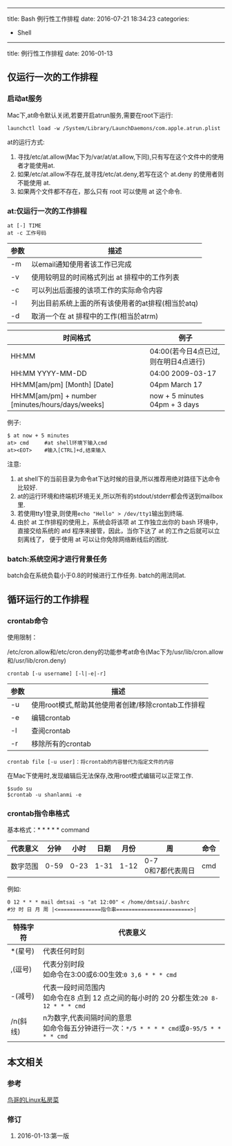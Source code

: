 ----
title: Bash 例行性工作排程
date: 2016-07-21 18:34:23
categories:
- Shell
----
title: 例行性工作排程
date: 2016-01-13

## 仅运行一次的工作排程

### 启动at服务
Mac下,at命令默认关闭,若要开启atrun服务,需要在root下运行:

	launchctl load -w /System/Library/LaunchDaemons/com.apple.atrun.plist

at的运行方式:
1. 寻找/etc/at.allow(Mac下为/var/at/at.allow,下同),只有写在这个文件中的使用者才能使用at.
1. 如果/etc/at.allow不存在,就寻找/etc/at.deny,若写在这个 at.deny 的使用者则不能使用 at.
1. 如果两个文件都不存在，那么只有 root 可以使用 at 这个命令.

### at:仅运行一次的工作排程

	at [-] TIME
	at -c 工作号码

参数|描述
---|---
-m|以email通知使用者该工作已完成
-v|使用较明显的时间格式列出 at 排程中的工作列表
-c|可以列出后面接的该项工作的实际命令内容
-l|列出目前系统上面的所有该使用者的at排程(相当於atq)
-d|取消一个在 at 排程中的工作(相当於atrm)

时间格式|例子
---|---
HH:MM|04:00(若今日4点已过,则在明日4点进行)
HH:MM YYYY-MM-DD|04:00 2009-03-17
HH:MM[am/pm] [Month] [Date]|04pm March 17
HH:MM[am/pm] + number [minutes/hours/days/weeks]|now + 5 minutes<BR>04pm + 3 days

例子:

	$ at now + 5 minutes
	at> cmd		#at shell环境下输入cmd
	at><EOT>	#输入[CTRL]+d,结束输入

注意:
1. at shell下的当前目录为命令at下达时候的目录,所以推荐用绝对路径下达命令比较好.
1. at的运行环境和终端机环境无关,所以所有的stdout/stderr都会传送到mailbox里.
1. 若使用tty1登录,则使用`echo "Hello" > /dev/tty1`输出到终端.
1. 由於 at 工作排程的使用上，系统会将该项 at 工作独立出你的 bash 环境中， 直接交给系统的 atd 程序来接管，因此，当你下达了 at 的工作之后就可以立刻离线了， 便于使用 at 可以让你免除网络断线后的困扰.

### batch:系统空闲才进行背景任务
batch会在系统负载小于0.8的时候进行工作任务.
batch的用法同at.

## 循环运行的工作排程

### crontab命令
使用限制：

/etc/cron.allow和/etc/cron.deny的功能参考at命令(Mac下为/usr/lib/cron.allow和/usr/lib/cron.deny)

	crontab [-u username] [-l|-e|-r]

参数|描述
---|---
-u|使用root模式,帮助其他使用者创建/移除crontab工作排程
-e|编辑crontab
-l|查阅crontab
-r|移除所有的crontab

	crontab file [-u user]：将crontab的内容替代为指定文件的内容

在Mac下使用时,发现编辑后无法保存,改用root模式编辑可以正常工作.

	$sudo su
	$crontab -u shanlanmi -e

### crontab指令串格式
基本格式：* * * * * command 

代表意义|分钟|小时|日期|月份|周|命令
---|---|---|---|---|---|---
数字范围|0-59|0-23|1-31|1-12|0-7<BR>0和7都代表周日|cmd

例如:

	0 12 * * * mail dmtsai -s "at 12:00" < /home/dmtsai/.bashrc
	#分 时 日 月 周 |<==============指令串========================>|

特殊字符|代表意义
---|---
*(星号)|代表任何时刻
,(逗号)|代表分别时段<BR>如命令在3:00或6:00生效:`0 3,6 * * * cmd`
-(减号)|代表一段时间范围内<BR>如命令在8 点到 12 点之间的每小时的 20 分都生效:`20 8-12 * * * cmd`
/n(斜线)|n为数字,代表间隔时间的意思<BR>如命令每五分钟进行一次：`*/5 * * * * cmd`或`0-95/5 * * * * cmd`

## 本文相关
### 参考
[鸟哥的Linux私房菜](http://vbird.dic.ksu.edu.tw/linux_basic/0430cron.php)
### 修订
1. 2016-01-13:第一版

